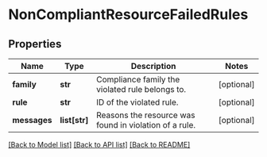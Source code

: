 # NonCompliantResourceFailedRules

## Properties
Name | Type | Description | Notes
------------ | ------------- | ------------- | -------------
**family** | **str** | Compliance family the violated rule belongs to. | [optional] 
**rule** | **str** | ID of the violated rule. | [optional] 
**messages** | **list[str]** | Reasons the resource was found in violation of a rule. | [optional] 

[[Back to Model list]](../README.md#documentation-for-models) [[Back to API list]](../README.md#documentation-for-api-endpoints) [[Back to README]](../README.md)


